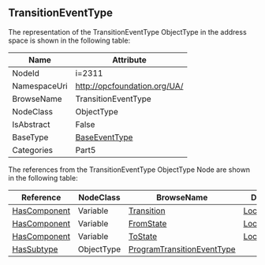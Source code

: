 <!-- objecttype -->
## TransitionEventType
  
<!-- end of text -->
The representation of the TransitionEventType ObjectType in the address space is shown in the following table:  

|Name|Attribute|
|---|---|
|NodeId|i=2311|
|NamespaceUri|http://opcfoundation.org/UA/|
|BrowseName|TransitionEventType|
|NodeClass|ObjectType|
|IsAbstract|False|
|BaseType|[BaseEventType](../../../Part5/ObjectTypes/BaseEventType/readme.md)|
|Categories|Part5|

The references from the TransitionEventType ObjectType Node are shown in the following table:  

|Reference|NodeClass|BrowseName|DataType|TypeDefinition|ModellingRule|
|---|---|---|---|---|---|
|[HasComponent](../../../Part3/ReferenceTypes/HasComponent/readme.md)|Variable|[Transition](#Transition)|[LocalizedText](../../../Part3/DataTypes/LocalizedText/readme.md)|[TransitionVariableType](../../Part5/VariableTypes/TransitionVariableType/readme.md)|[Mandatory](../../Objects/Mandatory/readme.md)|
|[HasComponent](../../../Part3/ReferenceTypes/HasComponent/readme.md)|Variable|[FromState](#FromState)|[LocalizedText](../../../Part3/DataTypes/LocalizedText/readme.md)|[StateVariableType](../../Part5/VariableTypes/StateVariableType/readme.md)|[Mandatory](../../Objects/Mandatory/readme.md)|
|[HasComponent](../../../Part3/ReferenceTypes/HasComponent/readme.md)|Variable|[ToState](#ToState)|[LocalizedText](../../../Part3/DataTypes/LocalizedText/readme.md)|[StateVariableType](../../Part5/VariableTypes/StateVariableType/readme.md)|[Mandatory](../../Objects/Mandatory/readme.md)|
|[HasSubtype](../../../Part3/ReferenceTypes/HasSubtype/readme.md)|ObjectType|[ProgramTransitionEventType](#ProgramTransitionEventType)||||


